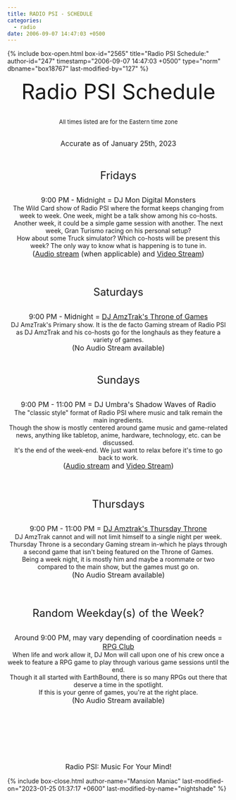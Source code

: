 ```yaml
---
title: RADIO PSI - SCHEDULE
categories:
  - radio
date: 2006-09-07 14:47:03 +0500
---
```

{% include box-open.html box-id="2565" title="Radio PSI Schedule:" author-id="247" timestamp="2006-09-07 14:47:03 +0500" type="norm" dbname="box18767" last-modified-by="127" %}
<p><div align="center"><font size="7">Radio PSI Schedule</font><br /><br />


<font size="2">All times listed are for the Eastern time zone</font><br /><br />

<font size="3">Accurate as of January 25th, 2023</font><br /><br /><br />

<font size="5">Fridays</font><br /><br />

<font size="3">9:00 PM - Midnight = DJ Mon Digital Monsters </font><br />
The Wild Card show of Radio PSI where the format keeps changing from week to week. One week, might be a talk show among his co-hosts. <br />
Another week, it could be a simple game session with another. The next week, Gran Turismo racing on his personal setup? <br /> 
How about some Truck simulator? Which co-hosts will be present this week? The only way to know what is happening is to tune in. <br />
<font size="3">(<a href="http://icecast.fobby.net/radiopsi.ogg.m3u">Audio stream</a> (when applicable) and <a href="http://twitch.tv/radiopsi">Video Stream</a>)</font><br />

<br />
<br />


<font size="5">Saturdays</font><br /><br />

<font size="3">9:00 PM - Midnight = <a href="http://twitch.tv/amzrigh">DJ AmzTrak's Throne of Games</a> </font> <br />
DJ AmzTrak's Primary show. It is the de facto Gaming stream of Radio PSI as DJ AmzTrak and his co-hosts go for the longhauls as they feature a variety of games. <br />
<font size="3">(No Audio Stream available)</font><br />
<br />
<br />


<font size="5">Sundays</font><br /><br />

<font size="3">9:00 PM - 11:00 PM = DJ Umbra's Shadow Waves of Radio</font><br />
The "classic style" format of Radio PSI where music and talk remain the main ingredients. <br /> Though the show is mostly centered around game music and game-related news, anything like tabletop, anime, hardware, technology, etc. can be discussed. <br /> It's the end of the week-end. We just want to relax before it's time to go back to work. <br />
<font size="3">(<a href="http://icecast.fobby.net/radiopsi.ogg.m3u">Audio stream</a> and <a href="http://twitch.tv/radiopsi">Video Stream</a>)</font><br />

<br /><br />

<font size="5">Thursdays</font><br /><br />

<font size="3">9:00 PM - 11:00 PM = <a href="http://twitch.tv/amzrigh">DJ Amztrak's Thursday Throne</a></font><br />
DJ AmzTrak cannot and will not limit himself to a single night per week. <br /> Thursday Throne is a secondary Gaming stream in-which he plays through a second game that isn't being featured on the Throne of Games. <br /> Being a week night, it is mostly him and maybe a roommate or two compared to the main show, but the games must go on. <br />
<font size="3">(No Audio Stream available)</font><br />

<br /><br />

<font size="5">Random Weekday(s) of the Week?</font><br /><br />

<font size="3">Around 9:00 PM, may vary depending of coordination needs = <a href="http://twitch.tv/radiopsi">RPG Club</a></font><br />
When life and work allow it, DJ Mon will call upon one of his crew once a week to feature a RPG game to play through various game sessions until the end. <br /> Though it all started with EarthBound, there is so many RPGs out there that deserve a time in the spotlight. <br /> If this is your genre of games, you're at the right place. <br />
<font size="3">(No Audio Stream available)</font><br />
<br />
<br />
<br />

</div></p><br /><br /><br />

<p><div align="center"><font size="3">Radio PSI: Music For Your Mind!</font></div></p>
{% include box-close.html author-name="Mansion Maniac" last-modified-on="2023-01-25 01:37:17 +0600" last-modified-by-name="nightshade" %}

